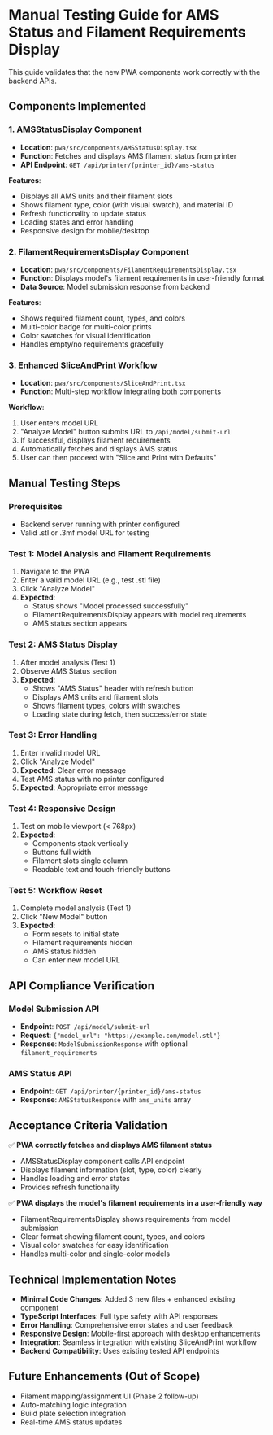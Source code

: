 # Manual Testing Guide for AMS Status and Filament Requirements Display

This guide validates that the new PWA components work correctly with the backend APIs.

## Components Implemented

### 1. AMSStatusDisplay Component

- **Location**: `pwa/src/components/AMSStatusDisplay.tsx`
- **Function**: Fetches and displays AMS filament status from printer
- **API Endpoint**: `GET /api/printer/{printer_id}/ams-status`

**Features**:

- Displays all AMS units and their filament slots
- Shows filament type, color (with visual swatch), and material ID
- Refresh functionality to update status
- Loading states and error handling
- Responsive design for mobile/desktop

### 2. FilamentRequirementsDisplay Component

- **Location**: `pwa/src/components/FilamentRequirementsDisplay.tsx`
- **Function**: Displays model's filament requirements in user-friendly format
- **Data Source**: Model submission response from backend

**Features**:

- Shows required filament count, types, and colors
- Multi-color badge for multi-color prints
- Color swatches for visual identification
- Handles empty/no requirements gracefully

### 3. Enhanced SliceAndPrint Workflow

- **Location**: `pwa/src/components/SliceAndPrint.tsx`
- **Function**: Multi-step workflow integrating both components

**Workflow**:

1. User enters model URL
2. "Analyze Model" button submits URL to `/api/model/submit-url`
3. If successful, displays filament requirements
4. Automatically fetches and displays AMS status
5. User can then proceed with "Slice and Print with Defaults"

## Manual Testing Steps

### Prerequisites

- Backend server running with printer configured
- Valid .stl or .3mf model URL for testing

### Test 1: Model Analysis and Filament Requirements

1. Navigate to the PWA
2. Enter a valid model URL (e.g., test .stl file)
3. Click "Analyze Model"
4. **Expected**:
   - Status shows "Model processed successfully"
   - FilamentRequirementsDisplay appears with model requirements
   - AMS status section appears

### Test 2: AMS Status Display

1. After model analysis (Test 1)
2. Observe AMS Status section
3. **Expected**:
   - Shows "AMS Status" header with refresh button
   - Displays AMS units and filament slots
   - Shows filament types, colors with swatches
   - Loading state during fetch, then success/error state

### Test 3: Error Handling

1. Enter invalid model URL
2. Click "Analyze Model"
3. **Expected**: Clear error message
4. Test AMS status with no printer configured
5. **Expected**: Appropriate error message

### Test 4: Responsive Design

1. Test on mobile viewport (< 768px)
2. **Expected**:
   - Components stack vertically
   - Buttons full width
   - Filament slots single column
   - Readable text and touch-friendly buttons

### Test 5: Workflow Reset

1. Complete model analysis (Test 1)
2. Click "New Model" button
3. **Expected**:
   - Form resets to initial state
   - Filament requirements hidden
   - AMS status hidden
   - Can enter new model URL

## API Compliance Verification

### Model Submission API

- **Endpoint**: `POST /api/model/submit-url`
- **Request**: `{"model_url": "https://example.com/model.stl"}`
- **Response**: `ModelSubmissionResponse` with optional `filament_requirements`

### AMS Status API

- **Endpoint**: `GET /api/printer/{printer_id}/ams-status`
- **Response**: `AMSStatusResponse` with `ams_units` array

## Acceptance Criteria Validation

✅ **PWA correctly fetches and displays AMS filament status**

- AMSStatusDisplay component calls API endpoint
- Displays filament information (slot, type, color) clearly
- Handles loading and error states
- Provides refresh functionality

✅ **PWA displays the model's filament requirements in a user-friendly way**

- FilamentRequirementsDisplay shows requirements from model submission
- Clear format showing filament count, types, and colors
- Visual color swatches for easy identification
- Handles multi-color and single-color models

## Technical Implementation Notes

- **Minimal Code Changes**: Added 3 new files + enhanced existing component
- **TypeScript Interfaces**: Full type safety with API responses
- **Error Handling**: Comprehensive error states and user feedback
- **Responsive Design**: Mobile-first approach with desktop enhancements
- **Integration**: Seamless integration with existing SliceAndPrint workflow
- **Backend Compatibility**: Uses existing tested API endpoints

## Future Enhancements (Out of Scope)

- Filament mapping/assignment UI (Phase 2 follow-up)
- Auto-matching logic integration
- Build plate selection integration
- Real-time AMS status updates
